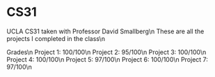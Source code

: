 # CS31
UCLA CS31 taken with Professor David Smallberg\n
These are all the projects I completed in the class\n

Grades\n
Project 1: 100/100\n
Project 2: 95/100\n
Project 3: 100/100\n
Project 4: 100/100\n
Project 5: 97/100\n
Project 6: 100/100\n
Project 7: 97/100\n
